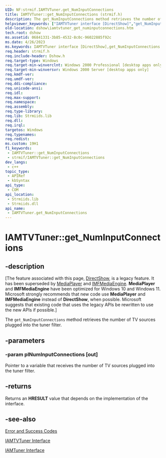 ```yaml
---
UID: NF:strmif.IAMTVTuner.get_NumInputConnections
title: IAMTVTuner::get_NumInputConnections (strmif.h)
description: The get_NumInputConnections method retrieves the number of TV sources plugged into the tuner filter.
helpviewer_keywords: ["IAMTVTuner interface [DirectShow]","get_NumInputConnections method","IAMTVTuner.get_NumInputConnections","IAMTVTuner::get_NumInputConnections","IAMTVTunerget_NumInputConnections","dshow.iamtvtuner_get_numinputconnections","get_NumInputConnections","get_NumInputConnections method [DirectShow]","get_NumInputConnections method [DirectShow]","IAMTVTuner interface","strmif/IAMTVTuner::get_NumInputConnections"]
old-location: dshow\iamtvtuner_get_numinputconnections.htm
tech.root: dshow
ms.assetid: 06841331-3b85-4532-8c0c-96022885f92c
ms.date: 4/26/2023
ms.keywords: IAMTVTuner interface [DirectShow],get_NumInputConnections method, IAMTVTuner.get_NumInputConnections, IAMTVTuner::get_NumInputConnections, IAMTVTunerget_NumInputConnections, dshow.iamtvtuner_get_numinputconnections, get_NumInputConnections, get_NumInputConnections method [DirectShow], get_NumInputConnections method [DirectShow],IAMTVTuner interface, strmif/IAMTVTuner::get_NumInputConnections
req.header: strmif.h
req.include-header: Dshow.h
req.target-type: Windows
req.target-min-winverclnt: Windows 2000 Professional [desktop apps only]
req.target-min-winversvr: Windows 2000 Server [desktop apps only]
req.kmdf-ver: 
req.umdf-ver: 
req.ddi-compliance: 
req.unicode-ansi: 
req.idl: 
req.max-support: 
req.namespace: 
req.assembly: 
req.type-library: 
req.lib: Strmiids.lib
req.dll: 
req.irql: 
targetos: Windows
req.typenames: 
req.redist: 
ms.custom: 19H1
f1_keywords:
 - IAMTVTuner::get_NumInputConnections
 - strmif/IAMTVTuner::get_NumInputConnections
dev_langs:
 - c++
topic_type:
 - APIRef
 - kbSyntax
api_type:
 - COM
api_location:
 - Strmiids.lib
 - Strmiids.dll
api_name:
 - IAMTVTuner.get_NumInputConnections
---
```


# IAMTVTuner::get_NumInputConnections


## -description

\[The feature associated with this page, [DirectShow](/windows/win32/directshow/directshow), is a legacy feature. It has been superseded by [MediaPlayer](/uwp/api/Windows.Media.Playback.MediaPlayer) and [IMFMediaEngine](/windows/win32/api/mfmediaengine/nn-mfmediaengine-imfmediaengine). **MediaPlayer** and **IMFMediaEngine** have been optimized for Windows 10 and Windows 11. Microsoft strongly recommends that new code use **MediaPlayer** and **IMFMediaEngine** instead of **DirectShow**, when possible. Microsoft suggests that existing code that uses the legacy APIs be rewritten to use the new APIs if possible.\]

The <code>get_NumInputConnections</code> method retrieves the number of TV sources plugged into the tuner filter.

## -parameters

### -param plNumInputConnections [out]

Pointer to a variable that receives the number of TV sources plugged into the tuner filter.

## -returns

Returns an <b>HRESULT</b> value that depends on the implementation of the interface.

## -see-also

<a href="/windows/desktop/DirectShow/error-and-success-codes">Error and Success Codes</a>



<a href="/windows/desktop/api/strmif/nn-strmif-iamtvtuner">IAMTVTuner Interface</a>



<a href="/windows/desktop/api/strmif/nn-strmif-iamtuner">IAMTuner Interface</a>